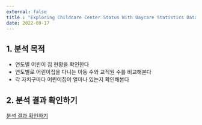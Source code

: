 ```yaml
---
external: false
title : "Exploring Childcare Center Status With Daycare Statistics Data"
date: 2022-09-17
---
```


## 1. 분석 목적

- 연도별 어린이 집 현황을 확인한다
- 연도별로 어린이집을 다니는 아동 수와 교직원 수를 비교해본다
- 각 자치구마다 어린이집이 얼마나 있는지 확인해본다

## 2. 분석 결과 확인하기

[분석 결과 확인하기](https://nbviewer.org/github/WoojinJeonkr/woojinBlog/blob/main/public/images/doc/preschool.pdf)

